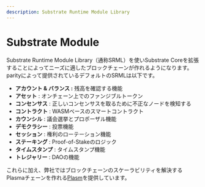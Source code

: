 ```yaml
---
description: Substrate Runtime Module Library
---
```


# Substrate Module

Substrate Runtime Module Library（通称SRML）を使いSubstrate Coreを拡張することによってニーズに適したブロックチェーンが作れるようになります。parityによって提供されているデフォルトのSRMLは以下です。

* **アカウント & バランス :** 残高を確認する機能
* **アセット** : オンチェーン上でのファンジブルトークン
* **コンセンサス** : 正しいコンセンサスを取るために不正なノードを検知する
* **コントラクト** : WASMベースのスマートコントラクト
* **カウンシル** : 議会選挙とプロポーザル機能
* **デモクラシー** :  投票機能
* **セッション** : 権利のローテーション機能
* **ステーキング** : Proof-of-Stakeのロジック
* **タイムスタンプ** : タイムスタンプ機能
* **トレジャリー** : DAOの機能

これらに加え、弊社ではブロックチェーンのスケーラビリティを解決するPlasmaチェーンを作れる[Plasm](https://staked-technologies.gitbook.io/substrate-docs-hosted-by-staked-technologies/plasmtoha)を提供しています。

